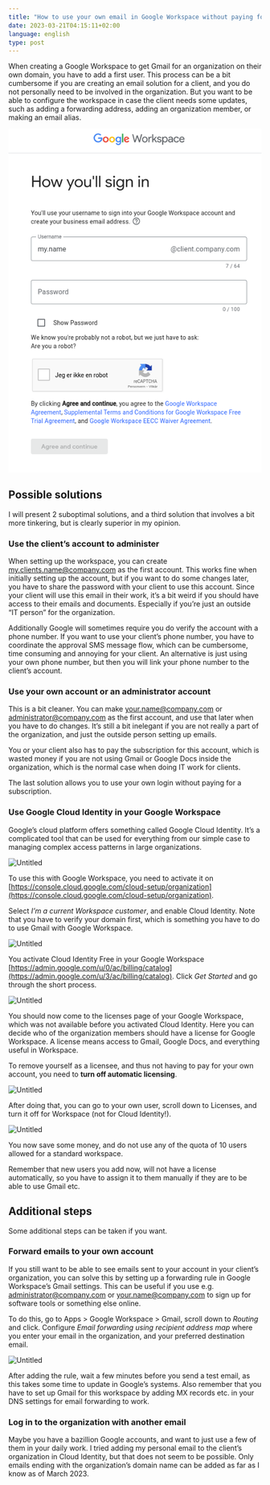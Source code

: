 ```yaml
---
title: "How to use your own email in Google Workspace without paying for a license"
date: 2023-03-21T04:15:11+02:00
language: english
type: post
---
```


When creating a Google Workspace to get Gmail for an organization on their own domain, you have to add a first user. This process can be a bit cumbersome if you are creating an email solution for a client, and you do not personally need to be involved in the organization. But you want to be able to configure the workspace in case the client needs some updates, such as adding a forwarding address, adding an organization member, or making an email alias.

![Untitled](Untitled.png)

## Possible solutions

I will present 2 suboptimal solutions, and a third solution that involves a bit more tinkering, but is clearly superior in my opinion.

### Use the client’s account to administer

When setting up the workspace, you can create my.clients.name@company.com as the first account. This works fine when initially setting up the account, but if you want to do some changes later, you have to share the password with your client to use this account. Since your client will use this email in their work, it’s a bit weird if you should have access to their emails and documents. Especially if you’re just an outside “IT person” for the organization.

Additionally Google will sometimes require you do verify the account with a phone number. If you want to use your client’s phone number, you have to coordinate the approval SMS message flow, which can be cumbersome, time consuming and annoying for your client.
An alternative is just using your own phone number, but then you will link your phone number to the client’s account.

### Use your own account or an administrator account

This is a bit cleaner. You can make your.name@company.com or administrator@company.com as the first account, and use that later when you have to do changes. It’s still a bit inelegant if you are not really a part of the organization, and just the outside person setting up emails.

You or your client also has to pay the subscription for this account, which is wasted money if you are not using Gmail or Google Docs inside the organization, which is the normal case when doing IT work for clients.

The last solution allows you to use your own login without paying for a subscription.

### Use Google Cloud Identity in your Google Workspace

Google’s cloud platform offers something called Google Cloud Identity. It’s a complicated tool that can be used for everything from our simple case to managing complex access patterns in large organizations.

![Untitled](Untitled_1.png)

To use this with Google Workspace, you need to activate it on [https://console.cloud.google.com/cloud-setup/organization](https://console.cloud.google.com/cloud-setup/organization).

Select _I’m a current Workspace customer_, and enable Cloud Identity. Note that you have to verify your domain first, which is something you have to do to use Gmail with Google Workspace.

![Untitled](Untitled_2.png)

You activate Cloud Identity Free in your Google Workspace [https://admin.google.com/u/0/ac/billing/catalog](https://admin.google.com/u/3/ac/billing/catalog). Click _Get Started_ and go through the short process.

![Untitled](Untitled_3.png)

You should now come to the licenses page of your Google Workspace, which was not available before you activated Cloud Identity. Here you can decide who of the organization members should have a license for Google Workspace. A license means access to Gmail, Google Docs, and everything useful in Workspace.

To remove yourself as a licensee, and thus not having to pay for your own account, you need to **turn off automatic licensing**.

![Untitled](Untitled_4.png)

After doing that, you can go to your own user, scroll down to Licenses, and turn it off for Workspace (not for Cloud Identity!).

![Untitled](Untitled_5.png)

You now save some money, and do not use any of the quota of 10 users allowed for a standard workspace.

Remember that new users you add now, will not have a license automatically, so you have to assign it to them manually if they are to be able to use Gmail etc.

## Additional steps

Some additional steps can be taken if you want.

### Forward emails to your own account

If you still want to be able to see emails sent to your account in your client’s organization, you can solve this by setting up a forwarding rule in Google Workspace’s Gmail settings. This can be useful if you use e.g. administrator@company.com or your.name@company.com to sign up for software tools or something else online.

To do this, go to Apps > Google Workspace > Gmail, scroll down to _Routing_ and click. Configure _Email forwarding using recipient address map_ where you enter your email in the organization, and your preferred destination email.

![Untitled](Untitled_6.png)

After adding the rule, wait a few minutes before you send a test email, as this takes some time to update in Google’s systems. Also remember that you have to set up Gmail for this workspace by adding MX records etc. in your DNS settings for email forwarding to work.

### Log in to the organization with another email

Maybe you have a bazillion Google accounts, and want to just use a few of them in your daily work. I tried adding my personal email to the client’s organization in Cloud Identity, but that does not seem to be possible. Only emails ending with the organization’s domain name can be added as far as I know as of March 2023.

